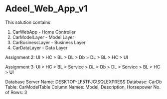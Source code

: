 # Adeel_Web_App_v1
This solution contains 
1. CarWebApp - Home Controller
2. CarModelLayer - Model Layer
3. CarBusinessLayer - Business Layer
4. CarDataLayer - Data Layer

Assignment 2:
UI > HC > BL > DL > Db > DL > BL > HC > UI

Assignment 3:
UI > HC > BL > Service > DL > Db > DL > Service > BL > HC > UI

Database
Server Name: DESKTOP-LF5TFJG\SQLEXPRESS
Database: CarDb
Table: CarModelTable
Column Names: Model, Description, Horsepower
No. of Rows: 3

